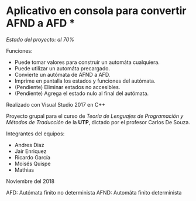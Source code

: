 # Aplicativo en consola para convertir AFND a AFD *

*Estado del proyecto: al 70%*

Funciones:
- Puede tomar valores para construir un automáta cualquiera.
- Puede utilizar un automáta precargado.
- Convierte un autómata de AFND a AFD.
- Imprime en pantalla los estados y funciones del autómata.
- (Pendiente) Eliminar estados no accesibles.
- (Pendiente) Agrega el estado nulo al final del autómata.

Realizado con Visual Studio 2017 en C++

Proyecto grupal para el curso de *Teoría de Lenguajes de Programación y Métodos de Traducción* de la **UTP**, dictado por el profesor Carlos De Souza.

Integrantes del equipos:

- Andres Diaz
- Jair Enriquez
- Ricardo García
- Moisés Quispe
- Mathias

Noviembre del 2018

AFD: Autómata finito no determinista
AFND: Automáta finito determinista
